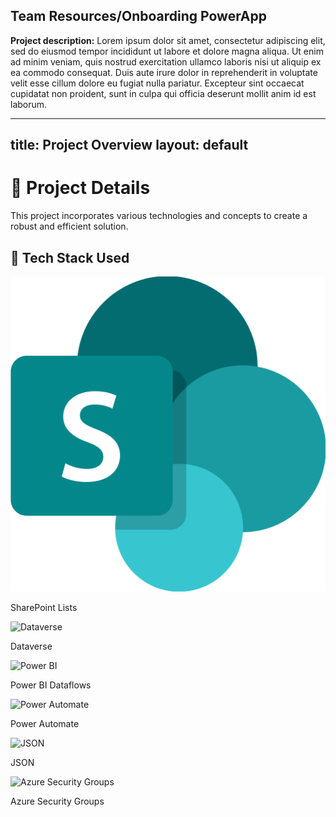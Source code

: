 ## Team Resources/Onboarding PowerApp

**Project description:** Lorem ipsum dolor sit amet, consectetur adipiscing elit, sed do eiusmod tempor incididunt ut labore et dolore magna aliqua. Ut enim ad minim veniam, quis nostrud exercitation ullamco laboris nisi ut aliquip ex ea commodo consequat. Duis aute irure dolor in reprehenderit in voluptate velit esse cillum dolore eu fugiat nulla pariatur. Excepteur sint occaecat cupidatat non proident, sunt in culpa qui officia deserunt mollit anim id est laborum.

---
title: Project Overview
layout: default
---

# 🚀 Project Details

This project incorporates various technologies and concepts to create a robust and efficient solution.

## 🔧 **Tech Stack Used**

<div class="tech-stack">
  <div class="tech-item">
    <img src="/assets/icons/Sharepoint.png" alt="SharePoint" />
    <p>SharePoint Lists</p>
  </div>
  <div class="tech-item">
    <img src="/assets/icons/dataverse.png" alt="Dataverse" />
    <p>Dataverse</p>
  </div>
  <div class="tech-item">
    <img src="/assets/icons/powerbi.png" alt="Power BI" />
    <p>Power BI Dataflows</p>
  </div>
  <div class="tech-item">
    <img src="/assets/icons/powerautomate.png" alt="Power Automate" />
    <p>Power Automate</p>
  </div>
  <div class="tech-item">
    <img src="/assets/icons/json.png" alt="JSON" />
    <p>JSON</p>
  </div>
  <div class="tech-item">
    <img src="/assets/icons/azure.png" alt="Azure Security Groups" />
    <p>Azure Security Groups</p>
  </div>
</div>
